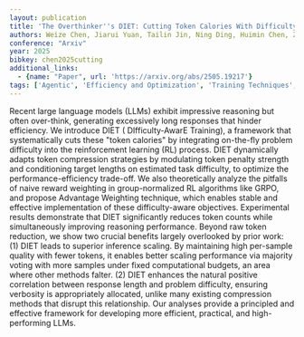 ```yaml
---
layout: publication
title: 'The Overthinker''s DIET: Cutting Token Calories With Difficulty-aware Training'
authors: Weize Chen, Jiarui Yuan, Tailin Jin, Ning Ding, Huimin Chen, Zhiyuan Liu, Maosong Sun
conference: "Arxiv"
year: 2025
bibkey: chen2025cutting
additional_links:
  - {name: "Paper", url: 'https://arxiv.org/abs/2505.19217'}
tags: ['Agentic', 'Efficiency and Optimization', 'Training Techniques', 'Tools', 'Reinforcement Learning']
---
```

Recent large language models (LLMs) exhibit impressive reasoning but often over-think, generating excessively long responses that hinder efficiency. We introduce DIET ( DIfficulty-AwarE Training), a framework that systematically cuts these "token calories" by integrating on-the-fly problem difficulty into the reinforcement learning (RL) process. DIET dynamically adapts token compression strategies by modulating token penalty strength and conditioning target lengths on estimated task difficulty, to optimize the performance-efficiency trade-off. We also theoretically analyze the pitfalls of naive reward weighting in group-normalized RL algorithms like GRPO, and propose Advantage Weighting technique, which enables stable and effective implementation of these difficulty-aware objectives. Experimental results demonstrate that DIET significantly reduces token counts while simultaneously improving reasoning performance. Beyond raw token reduction, we show two crucial benefits largely overlooked by prior work: (1) DIET leads to superior inference scaling. By maintaining high per-sample quality with fewer tokens, it enables better scaling performance via majority voting with more samples under fixed computational budgets, an area where other methods falter. (2) DIET enhances the natural positive correlation between response length and problem difficulty, ensuring verbosity is appropriately allocated, unlike many existing compression methods that disrupt this relationship. Our analyses provide a principled and effective framework for developing more efficient, practical, and high-performing LLMs.
